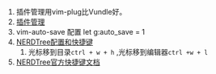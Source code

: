 1. 插件管理用vim-plug比Vundle好。     
1. [插件管理](https://github.com/junegunn/vim-plug)       
1. vim-auto-save 配置 let g:auto_save = 1      
1. [NERDTree配置和快捷键](https://blog.csdn.net/Demorngel/article/details/69053717)          
    1. 光标移到目录`ctrl + w + h` ,光标移到编辑器`ctrl +w + l`
1. [NERDTree官方快捷键文档](https://github.com/scrooloose/nerdtree/blob/master/doc/NERDTree.txt)                   
